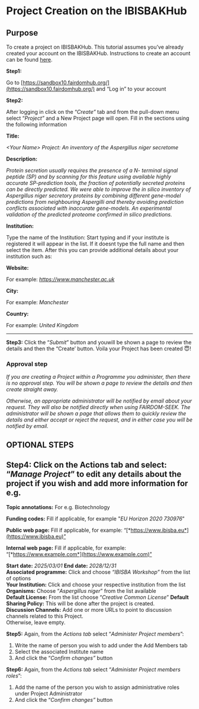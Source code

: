 # Project Creation on the IBISBAKHub

## Purpose

To create a project on IBISBAKHub. This tutorial assumes you’ve already created your account on the IBISBAKHub. Instructions to create an account can be found [here](https://ibisba.github.io/handbook/hub_account_creation.html).

**Step1:**

Go to [https://sandbox10.fairdomhub.org/](https://sandbox10.fairdomhub.org/) and “Log in” to your account

**Step2:**

After logging in click on the “*Create”* tab and from the pull-down menu select “*Project”* and a New Project page will open. Fill in the sections using the following information

**Title:**

*\<Your Name\> Project: An inventory of the Aspergillus niger secretome*

**Description:**

*Protein secretion usually requires the presence of a N- terminal signal peptide (SP) and by scanning for this feature using available highly accurate SP-prediction tools, the fraction of potentially secreted proteins can be directly predicted. We were able to improve the in silico inventory of Aspergillus niger secretory proteins by combining different gene-model predictions from neighbouring Aspergilli and thereby avoiding prediction conflicts associated with inaccurate gene-models. An experimental validation of the predicted proteome confirmed in silico predictions.*

**Institution:**

Type the name of the Institution: Start typing and if your institute is registered it will appear in the list. If it doesnt type the full name and then select the item. After this you can provide additional details about your institution such as:

**Website:**

For example: *https://www.manchester.ac.uk*

**City:**

For example: *Manchester*  

**Country:**

For example: *United Kingdom*

------

**Step3:** Click the “*Submit*” button and youwill be shown a page to review the details and then the “Create’ button. Voila your Project has been created 😇!

### Approval step

*If you are creating a Project within a Programme you administer, then there is no approval step. You will be shown a page to review the details and then create straight away.*

*Otherwise, an appropriate administrator will be notified by email about your request. They will also be notified directly when using FAIRDOM-SEEK. The administrator will be shown a page that allows them to quickly review the details and either accept or reject the request, and in either case you will be notified by email.*

## OPTIONAL STEPS

## Step4: Click on the Actions tab and select: “*Manage Project*” to edit any details about the project if you wish and add more information  for e.g.

**Topic annotations:**
For e.g. Biotechnology  

**Funding codes:**
Fill if applicable, for example "*EU Horizon 2020 730976*"  

**Public web page:**
Fill if applicable, for example: “[*https://www.ibisba.eu*](https://www.ibisba.eu)”

**Internal web page:**
Fill if applicable, for example: “[*https://www.example.com*](https://www.example.com)”  

**Start date:** *2025/03/01*         **End date:**  *2028/12/31*  
**Associated programme:**
Click and choose *“IBISBA Workshop”* from the list of options  
**Your Institution:**
Click and choose your respective institution from the list  
**Organisms:**
Choose “*Aspergillus niger*” from the list available  
**Default License:**
From the list choose “*Creative Common License*”
**Default Sharing Policy:**
This will be done after the project is created.  
**Discussion Channels:**
Add one or more URLs to point to discussion channels related to this Project.  
Otherwise, leave empty.

**Step5:** Again, from the *Actions tab* select “*Administer Project members*”:

1. Write the name of person you wish to add under the Add Members tab
2. Select the associated Institute name  
3. And click the “*Confirm changes”* button

**Step6:** Again, from the *Actions tab* select “*Administer Project members roles*”:

1. Add the name of the person you wish to assign administrative roles under Project Administrator  
2. And click the “*Confirm changes”* button
